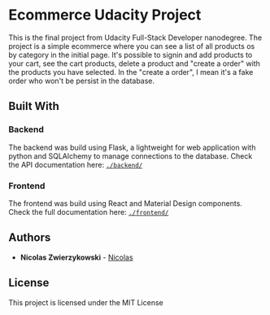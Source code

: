 # Ecommerce Udacity Project
 This is the final project from Udacity Full-Stack Developer nanodegree.
 The project is a simple ecommerce  where you can see a list of all products os by category in the initial page.
 It's possible to signin and add products to your cart, see the cart products, delete a product and "create a order" with the products you have selected. In the "create a order", I mean it's a fake order who won't be persist in the database.
 
## Built With

### Backend
The backend was build using Flask, a lightweight for web application with python and SQLAlchemy to manage connections to the database.
Check the API documentation here: [`./backend/`](./backend/README.md)

### Frontend
The frontend was build using React and Material Design components.
Check the full documentation here: [`./frontend/`](./frontend/README.md)

## Authors

* **Nicolas Zwierzykowski** - [Nicolas](https://github.com/nicolaszwier)

## License

This project is licensed under the MIT License
